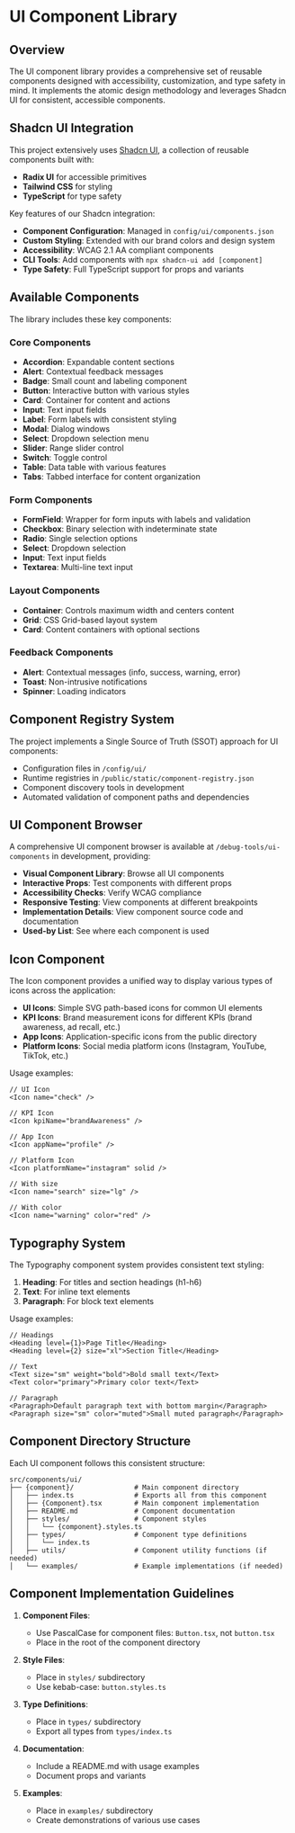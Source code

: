 # UI Component Library

## Overview

The UI component library provides a comprehensive set of reusable components designed with accessibility, customization, and type safety in mind. It implements the atomic design methodology and leverages Shadcn UI for consistent, accessible components.

## Shadcn UI Integration

This project extensively uses [Shadcn UI](https://ui.shadcn.com/), a collection of reusable components built with:

- **Radix UI** for accessible primitives
- **Tailwind CSS** for styling
- **TypeScript** for type safety

Key features of our Shadcn integration:

- **Component Configuration**: Managed in `config/ui/components.json`
- **Custom Styling**: Extended with our brand colors and design system
- **Accessibility**: WCAG 2.1 AA compliant components
- **CLI Tools**: Add components with `npx shadcn-ui add [component]`
- **Type Safety**: Full TypeScript support for props and variants

## Available Components

The library includes these key components:

### Core Components

- **Accordion**: Expandable content sections
- **Alert**: Contextual feedback messages
- **Badge**: Small count and labeling component
- **Button**: Interactive button with various styles
- **Card**: Container for content and actions
- **Input**: Text input fields
- **Label**: Form labels with consistent styling
- **Modal**: Dialog windows
- **Select**: Dropdown selection menu
- **Slider**: Range slider control
- **Switch**: Toggle control
- **Table**: Data table with various features
- **Tabs**: Tabbed interface for content organization

### Form Components

- **FormField**: Wrapper for form inputs with labels and validation
- **Checkbox**: Binary selection with indeterminate state
- **Radio**: Single selection options
- **Select**: Dropdown selection
- **Input**: Text input fields
- **Textarea**: Multi-line text input

### Layout Components

- **Container**: Controls maximum width and centers content
- **Grid**: CSS Grid-based layout system
- **Card**: Content containers with optional sections

### Feedback Components

- **Alert**: Contextual messages (info, success, warning, error)
- **Toast**: Non-intrusive notifications
- **Spinner**: Loading indicators

## Component Registry System

The project implements a Single Source of Truth (SSOT) approach for UI components:

- Configuration files in `/config/ui/`
- Runtime registries in `/public/static/component-registry.json`
- Component discovery tools in development
- Automated validation of component paths and dependencies

## UI Component Browser

A comprehensive UI component browser is available at `/debug-tools/ui-components` in development, providing:

- **Visual Component Library**: Browse all UI components
- **Interactive Props**: Test components with different props
- **Accessibility Checks**: Verify WCAG compliance
- **Responsive Testing**: View components at different breakpoints
- **Implementation Details**: View component source code and documentation
- **Used-by List**: See where each component is used

## Icon Component

The Icon component provides a unified way to display various types of icons across the application:

- **UI Icons**: Simple SVG path-based icons for common UI elements
- **KPI Icons**: Brand measurement icons for different KPIs (brand awareness, ad recall, etc.)
- **App Icons**: Application-specific icons from the public directory
- **Platform Icons**: Social media platform icons (Instagram, YouTube, TikTok, etc.)

Usage examples:

```tsx
// UI Icon
<Icon name="check" />

// KPI Icon
<Icon kpiName="brandAwareness" />

// App Icon
<Icon appName="profile" />

// Platform Icon
<Icon platformName="instagram" solid />

// With size
<Icon name="search" size="lg" />

// With color
<Icon name="warning" color="red" />
```

## Typography System

The Typography component system provides consistent text styling:

1. **Heading**: For titles and section headings (h1-h6)
2. **Text**: For inline text elements
3. **Paragraph**: For block text elements

Usage examples:

```tsx
// Headings
<Heading level={1}>Page Title</Heading>
<Heading level={2} size="xl">Section Title</Heading>

// Text
<Text size="sm" weight="bold">Bold small text</Text>
<Text color="primary">Primary color text</Text>

// Paragraph
<Paragraph>Default paragraph text with bottom margin</Paragraph>
<Paragraph size="sm" color="muted">Small muted paragraph</Paragraph>
```

## Component Directory Structure

Each UI component follows this consistent structure:

```
src/components/ui/
├── {component}/               # Main component directory
│   ├── index.ts               # Exports all from this component
│   ├── {Component}.tsx        # Main component implementation
│   ├── README.md              # Component documentation
│   ├── styles/                # Component styles
│   │   └── {component}.styles.ts
│   ├── types/                 # Component type definitions
│   │   └── index.ts
│   ├── utils/                 # Component utility functions (if needed)
│   └── examples/              # Example implementations (if needed)
```

## Component Implementation Guidelines

1. **Component Files**:

   - Use PascalCase for component files: `Button.tsx`, not `button.tsx`
   - Place in the root of the component directory

2. **Style Files**:

   - Place in `styles/` subdirectory
   - Use kebab-case: `button.styles.ts`

3. **Type Definitions**:

   - Place in `types/` subdirectory
   - Export all types from `types/index.ts`

4. **Documentation**:

   - Include a README.md with usage examples
   - Document props and variants

5. **Examples**:
   - Place in `examples/` subdirectory
   - Create demonstrations of various use cases
